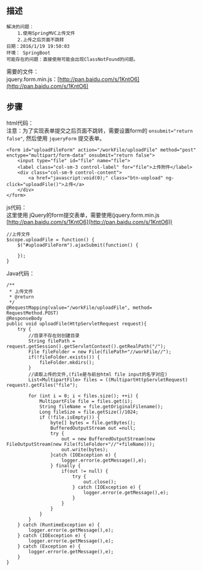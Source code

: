 ## 描述

	解决的问题：
		1.使用SpringMVC上传文件
		2.上传之后页面不跳转
	日期：2016/1/19 19:50:03 
	环境： SpringBoot
	可能存在的问题：直接使用可能会出现ClassNotFound的问题。

需要的文件：  
jquery.form.min.js：[http://pan.baidu.com/s/1KntO6](http://pan.baidu.com/s/1KntO6)

## 步骤
html代码：    
注意：为了实现表单提交之后页面不跳转，需要设置form的 `onsubmit="return false"`, 然后使用 `jqueryForm` 提交表单。

	<form id="uploadFileForm" action="/workFile/uploadFile" method="post" enctype="multipart/form-data" onsubmit="return false">
		<input type="file" id="file" name="file">
		<label class="col-sm-3 control-label" for="file">上传附件</label>
		<div class="col-sm-9 control-content">
			<a href="javascript:void(0);" class="btn-uopload" ng-click="uploadFile()">上传</a>
		</div>
	</form>

js代码：  
这里使用 jQuery的form提交表单，需要使用(jquery.form.min.js [http://pan.baidu.com/s/1KntO6](http://pan.baidu.com/s/1KntO6))

	//上传文件
	$scope.uploadFile = function() {
		$("#uploadFileForm").ajaxSubmit(function() {
			
		});
	}

Java代码：

	/**
     * 上传文件
     * @return
     */
    @RequestMapping(value="/workFile/uploadFile", method= RequestMethod.POST)
    @ResponseBody
    public void uploadFile(HttpServletRequest request){
        try {
            //目录不存在则创建目录
            String filePath = request.getSession().getServletContext().getRealPath("/");
            File fileFolder = new File(filePath+"//workFile//");
            if(!fileFolder.exists()) {
                fileFolder.mkdirs();
            }
            //读取上传的文件,(file是与前台html file input的名字对应)
            List<MultipartFile> files = ((MultipartHttpServletRequest) request).getFiles("file");
            
            for (int i = 0; i < files.size(); ++i) {
                MultipartFile file = files.get(i);
                String fileName = file.getOriginalFilename();
                Long fileSize = file.getSize()/1024;
                if (!file.isEmpty()) {
                    byte[] bytes = file.getBytes();
                    BufferedOutputStream out =null;
                    try {
                        out = new BufferedOutputStream(new FileOutputStream(new File(fileFolder+"//"+fileName)));
                        out.write(bytes);
                    }catch (IOException e) {
                        logger.error(e.getMessage(),e);
                    } finally {
                        if(out != null) {
                            try {
                                out.close();
                            } catch (IOException e) {
                                logger.error(e.getMessage(),e);
                            }
                        }
                    }
                }
            }
        } catch (RuntimeException e) {
            logger.error(e.getMessage(),e);
        } catch (IOException e) {
            logger.error(e.getMessage(),e);
        } catch (Exception e) {
            logger.error(e.getMessage(),e);
        }
    }

